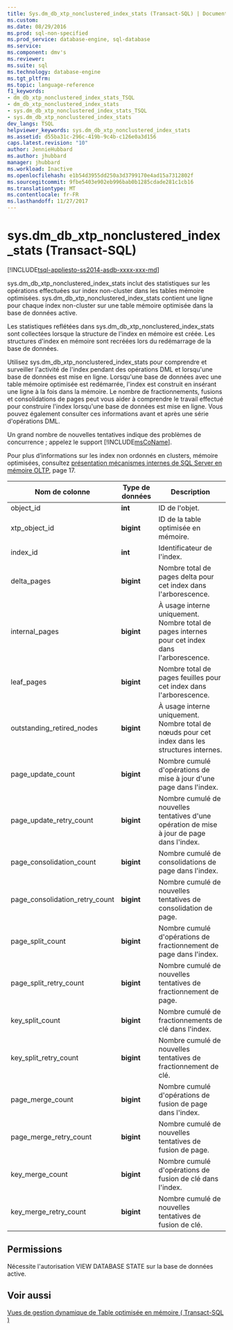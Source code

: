```yaml
---
title: Sys.dm_db_xtp_nonclustered_index_stats (Transact-SQL) | Documents Microsoft
ms.custom: 
ms.date: 08/29/2016
ms.prod: sql-non-specified
ms.prod_service: database-engine, sql-database
ms.service: 
ms.component: dmv's
ms.reviewer: 
ms.suite: sql
ms.technology: database-engine
ms.tgt_pltfrm: 
ms.topic: language-reference
f1_keywords:
- dm_db_xtp_nonclustered_index_stats_TSQL
- dm_db_xtp_nonclustered_index_stats
- sys.dm_db_xtp_nonclustered_index_stats_TSQL
- sys.dm_db_xtp_nonclustered_index_stats
dev_langs: TSQL
helpviewer_keywords: sys.dm_db_xtp_nonclustered_index_stats
ms.assetid: d55ba31c-296c-419b-9c4b-c126e0a3d156
caps.latest.revision: "10"
author: JennieHubbard
ms.author: jhubbard
manager: jhubbard
ms.workload: Inactive
ms.openlocfilehash: e1b54d3955dd250a3d3799170e4ad15a7312802f
ms.sourcegitcommit: 9fbe5403e902eb996bab0b1285cdade281c1cb16
ms.translationtype: MT
ms.contentlocale: fr-FR
ms.lasthandoff: 11/27/2017
---
```

# <a name="sysdmdbxtpnonclusteredindexstats-transact-sql"></a>sys.dm_db_xtp_nonclustered_index_stats (Transact-SQL)
[!INCLUDE[tsql-appliesto-ss2014-asdb-xxxx-xxx-md](../../includes/tsql-appliesto-ss2014-asdb-xxxx-xxx-md.md)]

  sys.dm_db_xtp_nonclustered_index_stats inclut des statistiques sur les opérations effectuées sur index non-cluster dans les tables mémoire optimisées. sys.dm_db_xtp_nonclustered_index_stats contient une ligne pour chaque index non-cluster sur une table mémoire optimisée dans la base de données active.  
  
 Les statistiques reflétées dans sys.dm_db_xtp_nonclustered_index_stats sont collectées lorsque la structure de l'index en mémoire est créée. Les structures d'index en mémoire sont recréées lors du redémarrage de la base de données.  
  
 Utilisez sys.dm_db_xtp_nonclustered_index_stats pour comprendre et surveiller l'activité de l'index pendant des opérations DML et lorsqu'une base de données est mise en ligne. Lorsqu'une base de données avec une table mémoire optimisée est redémarrée, l'index est construit en insérant une ligne à la fois dans la mémoire. Le nombre de fractionnements, fusions et consolidations de pages peut vous aider à comprendre le travail effectué pour construire l'index lorsqu'une base de données est mise en ligne. Vous pouvez également consulter ces informations avant et après une série d'opérations DML.  
  
 Un grand nombre de nouvelles tentatives indique des problèmes de concurrence ; appelez le support [!INCLUDE[msCoName](../../includes/msconame-md.md)].  
  
 Pour plus d’informations sur les index non ordonnés en clusters, mémoire optimisées, consultez [présentation mécanismes internes de SQL Server en mémoire OLTP](http://t.co/T6zToWc6y6), page 17.  
  
|Nom de colonne|Type de données|Description|  
|-----------------|---------------|-----------------|  
|object_id|**int**|ID de l'objet.|  
|xtp_object_id|**bigint**|ID de la table optimisée en mémoire.|  
|index_id|**int**|Identificateur de l'index.|  
|delta_pages|**bigint**|Nombre total de pages delta pour cet index dans l'arborescence.|  
|internal_pages|**bigint**|À usage interne uniquement. Nombre total de pages internes pour cet index dans l'arborescence.|  
|leaf_pages|**bigint**|Nombre total de pages feuilles pour cet index dans l'arborescence.|  
|outstanding_retired_nodes|**bigint**|À usage interne uniquement. Nombre total de nœuds pour cet index dans les structures internes.|  
|page_update_count|**bigint**|Nombre cumulé d'opérations de mise à jour d'une page dans l'index.|  
|page_update_retry_count|**bigint**|Nombre cumulé de nouvelles tentatives d'une opération de mise à jour de page dans l'index.|  
|page_consolidation_count|**bigint**|Nombre cumulé de consolidations de page dans l'index.|  
|page_consolidation_retry_count|**bigint**|Nombre cumulé de nouvelles tentatives de consolidation de page.|  
|page_split_count|**bigint**|Nombre cumulé d'opérations de fractionnement de page dans l'index.|  
|page_split_retry_count|**bigint**|Nombre cumulé de nouvelles tentatives de fractionnement de page.|  
|key_split_count|**bigint**|Nombre cumulé de fractionnements de clé dans l'index.|  
|key_split_retry_count|**bigint**|Nombre cumulé de nouvelles tentatives de fractionnement de clé.|  
|page_merge_count|**bigint**|Nombre cumulé d'opérations de fusion de page dans l'index.|  
|page_merge_retry_count|**bigint**|Nombre cumulé de nouvelles tentatives de fusion de page.|  
|key_merge_count|**bigint**|Nombre cumulé d'opérations de fusion de clé dans l'index.|  
|key_merge_retry_count|**bigint**|Nombre cumulé de nouvelles tentatives de fusion de clé.|  
  
## <a name="permissions"></a>Permissions  
 Nécessite l'autorisation VIEW DATABASE STATE sur la base de données active.  
  
## <a name="see-also"></a>Voir aussi  
 [Vues de gestion dynamique de Table optimisée en mémoire &#40; Transact-SQL &#41;](../../relational-databases/system-dynamic-management-views/memory-optimized-table-dynamic-management-views-transact-sql.md)  
  
  
